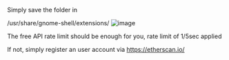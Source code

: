 Simply save the folder in

/usr/share/gnome-shell/extensions/
![image](https://github.com/azurerelish/gnome_shell_ethereum_gas_tracker/assets/6220170/7d46ad2f-e1af-4d79-97ae-bceb7f869fc7)


The free API rate limit should be enough for you, rate limit of 1/5sec applied

If not, simply register an user account via https://etherscan.io/
